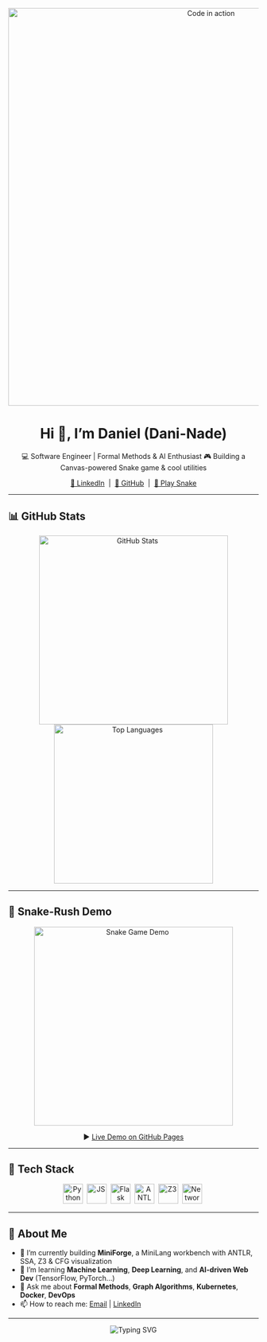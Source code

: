 <!--
  ──────────────────────────────────────────────────────────────────────────────
    Profile README — put this in Dani-Nade/Dani-Nade/README.md
  ──────────────────────────────────────────────────────────────────────────────
-->

<p align="center">
  <!-- Animated header GIF: record your Snake game or code demo -->
  <img src="assets/header.gif" alt="Code in action" width="800" />
</p>

<h1 align="center">Hi 👋, I’m Daniel (Dani-Nade)</h1>
<p align="center">
  💻 Software Engineer | Formal Methods & AI Enthusiast  
  🎮 Building a Canvas-powered Snake game & cool utilities  
</p>

<p align="center">
  <!-- Social links -->
  <a href="https://linkedin.com/in/Dani-Nade"    target="_blank">🔗 LinkedIn</a> &nbsp;|&nbsp;
  <a href="https://github.com/Dani-Nade"         target="_blank">🐙 GitHub</a> &nbsp;|&nbsp;
  <a href="https://dani-nade.github.io/Snake-Rush" target="_blank">🐍 Play Snake</a>  
</p>

---

## 📊 GitHub Stats

<p align="center">
  <!-- Live contribution & languages cards -->
  <img src="https://github-readme-stats.vercel.app/api?username=Dani-Nade&show_icons=true&theme=vision-friendly-dark&hide_title=true" alt="GitHub Stats" width="380"/>
  <img src="https://github-readme-stats.vercel.app/api/top-langs?username=Dani-Nade&layout=compact&theme=vision-friendly-dark&hide_title=true" alt="Top Languages" width="320"/>
</p>

---

## 🐍 Snake-Rush Demo

<p align="center">
  <img src="assets/snake-demo.gif" alt="Snake Game Demo" width="400"/>
</p>
<p align="center">
  ▶️ <a href="https://dani-nade.github.io/Snake-Rush" target="_blank">Live Demo on GitHub Pages</a>
</p>

---

## 🚀 Tech Stack

<p align="center">
  <img src="https://cdn.jsdelivr.net/gh/devicons/devicon/icons/python/python-original.svg" alt="Python" width="40" />&nbsp;
  <img src="https://cdn.jsdelivr.net/gh/devicons/devicon/icons/javascript/javascript-original.svg" alt="JS" width="40" />&nbsp;
  <img src="https://cdn.jsdelivr.net/gh/devicons/devicon/icons/flask/flask-original.svg" alt="Flask" width="40" />&nbsp;
  <img src="https://cdn.jsdelivr.net/gh/devicons/devicon/icons/antlr/antlr-original.svg" alt="ANTLR" width="40" />&nbsp;
  <img src="https://cdn.jsdelivr.net/gh/devicons/devicon/icons/z3/z3-original.svg" alt="Z3" width="40" />&nbsp;
  <img src="https://cdn.jsdelivr.net/gh/devicons/devicon/icons/networkx/networkx-original.svg" alt="NetworkX" width="40" />&nbsp;
  <!-- add more as you like! -->
</p>

---

## 📖 About Me

- 🔭 I’m currently building **MiniForge**, a MiniLang workbench with ANTLR, SSA, Z3 & CFG visualization  
- 🌱 I’m learning **Machine Learning**, **Deep Learning**, and **AI-driven Web Dev** (TensorFlow, PyTorch…)  
- 💬 Ask me about **Formal Methods**, **Graph Algorithms**, **Kubernetes**, **Docker**, **DevOps**  
- 📫 How to reach me: [Email](mailto:danis@example.com) | [LinkedIn](https://linkedin.com/in/Dani-Nade)  

---

<p align="center">
  <img src="https://readme-typing-svg.herokuapp.com?font=Fira+Code&size=24&pause=1000&color=00FF00&width=600&lines=“Code+is+poetry,+but+debugging+is+a+horror+story.”" alt="Typing SVG"/>
</p>
